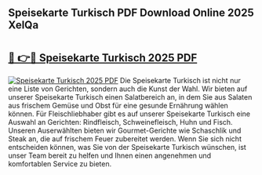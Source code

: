 ## Speisekarte Turkisch PDF Download Online 2025 XelQa

# <h2><a href="http://gcb4su.nevu.top/?p=Speisekarte+Turkisch">🔗 👉🔴 Speisekarte Turkisch 2025 PDF</a></h2>

[![Speisekarte Turkisch 2025 PDF](https://i.imgur.com/dBaPXMq.png)](http://gcb4su.nevu.top/?p=Speisekarte+Turkisch)
Die Speisekarte Turkisch ist nicht nur eine Liste von Gerichten, sondern auch die Kunst der Wahl. Wir bieten auf unserer Speisekarte Turkisch einen Salatbereich an, in dem Sie aus Salaten aus frischem Gemüse und Obst für eine gesunde Ernährung wählen können. Für Fleischliebhaber gibt es auf unserer Speisekarte Turkisch eine Auswahl an Gerichten: Rindfleisch, Schweinefleisch, Huhn und Fisch. Unseren Auserwählten bieten wir Gourmet-Gerichte wie Schaschlik und Steak an, die auf frischem Feuer zubereitet werden. Wenn Sie sich nicht entscheiden können, was Sie von der Speisekarte Turkisch wünschen, ist unser Team bereit zu helfen und Ihnen einen angenehmen und komfortablen Service zu bieten.
